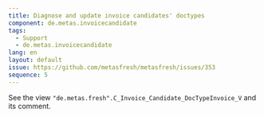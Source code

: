 ```yaml
---
title: Diagnose and update invoice candidates' doctypes
component: de.metas.invoicecandidate
tags:
  - Support
  - de.metas.invoicecandidate
lang: en
layout: default
issue: https://github.com/metasfresh/metasfresh/issues/353
sequence: 5
---
```


See the view `"de.metas.fresh".C_Invoice_Candidate_DocTypeInvoice_V` and its comment.
